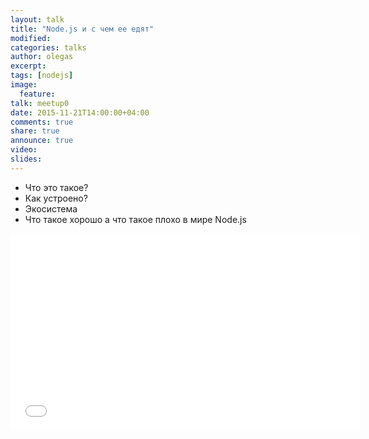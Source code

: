 ```yaml
---
layout: talk
title: "Node.js и с чем ее едят"
modified:
categories: talks
author: olegas
excerpt:
tags: [nodejs]
image:
  feature:
talk: meetup0
date: 2015-11-21T14:00:00+04:00
comments: true
share: true
announce: true 
video:
slides: 
---
```


* Что это такое?
* Как устроено?
* Экосистема
* Что такое хорошо а что такое плохо в мире Node.js

<iframe width="560" height="315" src="//www.youtube.com/embed/TguVA-qTrmc?start=6485" frameborder="0" allowfullscreen></iframe>